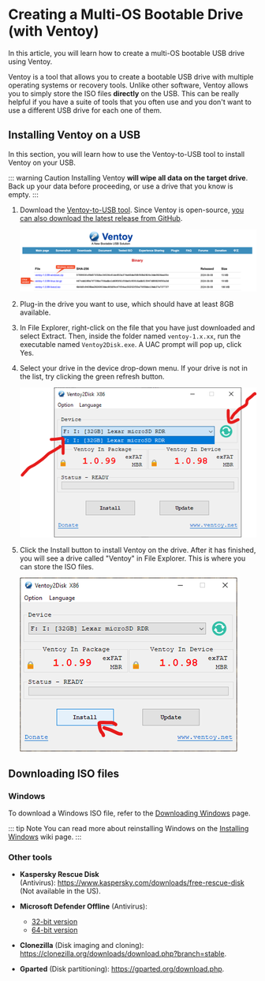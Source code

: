# Creating a Multi-OS Bootable Drive (with Ventoy)
In this article, you will learn how to create a multi-OS bootable USB drive using Ventoy.

Ventoy is a tool that allows you to create a bootable USB drive with multiple operating systems or recovery tools. Unlike other software, Ventoy allows you to simply store the ISO files **directly** on the USB. This can be really helpful if you have a suite of tools that you often use and you don't want to use a different USB drive for each one of them.

## Installing Ventoy on a USB
In this section, you will learn how to use the Ventoy-to-USB tool to install Ventoy on your USB.

::: warning Caution
Installing Ventoy **will wipe all data on the target drive**. Back up your data before proceeding, or use a drive that you know is empty.
:::

1. Download the [Ventoy-to-USB tool](https://www.ventoy.net/en/download.html). Since Ventoy is open-source, [you can also download the latest release from GitHub](https://github.com/ventoy/Ventoy/releases).

    ![Download page of Ventoy](<img/ventoy/Ventoy download.png>)

2. Plug-in the drive you want to use, which should have at least 8GB available.

3. In File Explorer, right-click on the file that you have just downloaded and select Extract. Then, inside the folder named `ventoy-1.x.xx`, run the executable named `Ventoy2Disk.exe`. A UAC prompt will pop up, click Yes.

4. Select your drive in the device drop-down menu. If your drive is not in the list, try clicking the green refresh button.

    ![Select USB](<img/ventoy/Ventoy screen.png>)
    
5. Click the Install button to install Ventoy on the drive. After it has finished, you will see a drive called "Ventoy" in File Explorer. This is where you can store the ISO files.

    ![Click on Install button](img/ventoy/Install.png)

## Downloading ISO files
### Windows
To download a Windows ISO file, refer to the [Downloading Windows](./downloading-windows.md) page.


::: tip Note
You can read more about reinstalling Windows on the [Installing Windows](installing-windows) wiki page.
:::

### Other tools
- **Kaspersky Rescue Disk** (Antivirus): https://www.kaspersky.com/downloads/free-rescue-disk (Not available in the US).

- **Microsoft Defender Offline** (Antivirus):
    - [32-bit version](https://go.microsoft.com/fwlink/?LinkID=234123)
    - [64-bit version](https://go.microsoft.com/fwlink/?LinkID=234124)

- **Clonezilla** (Disk imaging and cloning): https://clonezilla.org/downloads/download.php?branch=stable.

- **Gparted** (Disk partitioning): https://gparted.org/download.php.
